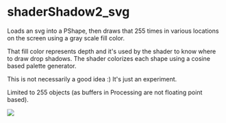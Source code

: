 # shaderShadow2_svg

Loads an svg into a PShape, then draws that 255 times in 
various locations on the screen using a gray scale fill color.

That fill color represents depth and it's used by the shader
to know where to draw drop shadows. The shader colorizes each
shape using a cosine based palette generator.

This is not necessarily a good idea :) It's just an experiment.

Limited to 255 objects (as buffers in Processing are not
floating point based).

![](https://raw.githubusercontent.com/hamoid/Fun-Programming/master/processing/ideas/2018/02/shaderShadow2_svg/thumb.png)

